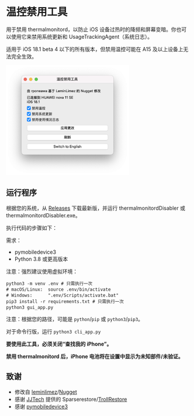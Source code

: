 # 温控禁用工具
用于禁用 thermalmonitord，以防止 iOS 设备过热时的降频和屏幕变暗。你也可以使用它来禁用系统更新和 UsageTrackingAgent（系统日志）。

适用于 iOS 18.1 beta 4 以下的所有版本，但禁用温控可能在 A15 及以上设备上无法完全生效。

<img src="/images/overview_cn.png" style="height:300px;">

## 运行程序
根据您的系统，从 [Releases](https://github.com/rponeawa/thermalmonitordDisabler/releases/latest) 下载最新版，并运行 thermalmonitordDisabler 或 thermalmonitordDisabler.exe。

执行代码的步骤如下：

需求：
- pymobiledevice3
- Python 3.8 或更高版本

注意：强烈建议使用虚拟环境：
```
python3 -m venv .env # 只需执行一次
# macOS/Linux:  source .env/bin/activate
# Windows:      ".env/Scripts/activate.bat"
pip3 install -r requirements.txt # 只需执行一次
python3 gui_app.py
```
注意：根据您的路径，可能是 `python`/`pip` 或 `python3`/`pip3`。

对于命令行版，运行 `python3 cli_app.py`

**要使用此工具，必须关闭“查找我的 iPhone”。**

**禁用 thermalmonitord 后，iPhone 电池将在设置中显示为未知部件/未验证。**

## 致谢
- 修改自 [leminlimez](https://github.com/leminlimez)/[Nugget](https://github.com/leminlimez/Nugget)
- 感谢 [JJTech](https://github.com/JJTech0130) 提供的 Sparserestore/[TrollRestore](https://github.com/JJTech0130/TrollRestore)
- 感谢 [pymobiledevice3](https://github.com/doronz88/pymobiledevice3)
